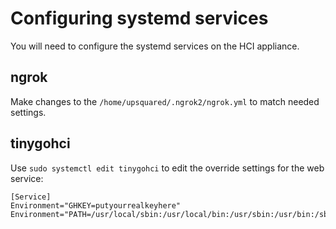 # Configuring systemd services

You will need to configure the systemd services on the HCI appliance.

## ngrok

Make changes to the `/home/upsquared/.ngrok2/ngrok.yml` to match needed settings.

## tinygohci

Use `sudo systemctl edit tinygohci` to edit the override settings for the web service:

```
[Service]
Environment="GHKEY=putyourrealkeyhere"
Environment="PATH=/usr/local/sbin:/usr/local/bin:/usr/sbin:/usr/bin:/sbin:/bin:/usr/local/go/bin:/usr/local/tinygo/bin"
```
